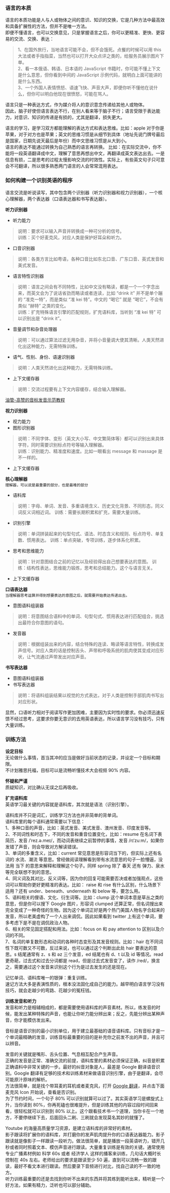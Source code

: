 
### 语言的本质
语言的本质功能是人与人或物体之间的意识、知识的交换，它是几种方法中最高效和具备扩展性的方法，但并不是唯一方法。  
即便不懂语言，也可以交换意见，只是掌握语言之后，你可以更精准、更快、更容易的交流、交换、表达：  
> 1、在国外旅行，当地语言可能不会，但不会饿死。点餐的时候可以用 this 大法或者手指指菜，当然也可以打开大众点评之类的，给服务员展示图片下单。  
> 2、看一本俄语、韩语、日本语的 JavaScript 书籍时，你可能不懂上下文是什么意思，但你看到中间的 JavaScript 示例代码，就明白上面可能讲的是什么东西。  
> 3、一个外国人表情愤怒、语速飞快、声音大声，即便你听不懂他在说什么，但你可以明白他现在很愤怒，可能在骂人。

语言只是一种表达方式，作为媒介将人的意识意念传递给其他人或物体。  
因此，脑子好使但语言表达不行，在别人看来等于脑子不行；语言受限于表达能力，对意识、知识的传递是有损的，尤其是翻译，损失更大。  

语言的学习，是学习双方都能理解的表达方式和表达思维。比如：apple 对于你是苹果，对于对方也是苹果；英文的思维习惯是从细节到具体（地址先说门牌号最后是国家，日期先说天最后是年份）而中文思维习惯是从大到小。  
语言的表达不能通过转换为自己熟悉的语言再转换。 比如：在实际交流中，你不能将一段英语翻译成中文，理解了意思再想出中文，再翻译成英文表达出去。一是信息有损，二是思考的过程太慢影响交流的时效性。实际上，有些英文句子只可意会不可翻译，所以很多熟悉两门语言的人会常常混用表达。

### 如何构建一个识别英语的程序
语言交流是听说读写，其中包含两个识别器（听力识别器和视力识别器），一个核心理解器，两个表达器（口语表达器和书写表达器）。  

**听力识别器**  

- 听力能力
> 说明：要求可以输入声音并转换成一种可分析的信号。  
> 训练：买个好麦克风，对应人类是保护好耳朵和听力。
- 口音识别器
> 说明：各类方言比如粤语，各种口音比如东北口音、广东口音、英式发音和美式发音。
- 语言特性识别器
> 说明：语言之间会有不同特性，比如中文没有略读，都是一个一个字念出来，而英文会为了说话省劲而略读或者连读，比如 “drink it” 并不是单个蹦的 “准克一特”，而是类似 “准 kei 特”。中文的 “喝它” 就是 “喝它”，不会有类似 “赫特” 之类的变化。  
> 训练：扩充特殊语言引擎的匹配规则，扩充语料库，当听到 “准 kei 特” 可以识别出是 “drink it”。  
- 音量调节和杂音处理器
> 说明：可以通过算法过滤无用杂音，并将小音量调大使其清晰。人类天然进化出这种能力，无需特殊训练。
- 语气、性别、身份、语速识别器
> 说明：人类天然进化出这种能力，无需特殊训练。
- 上下文缓存器
> 说明：交流过程要有上下文内容缓存，结合输入理解器。

[油管-高赞的音标发音示范教程](https://www.youtube.com/watch?v=n4NVPg2kHv4)  

**视力识别器**  

- 视力能力
- 图形识别器
> 说明：不同字体、变形（英文大小写、中文繁简体等）都可以识别出来具体字符，同时需要识别标点符号等输入理解器。  
> 训练：识别能力、精准度和速度。比如一眼看出 message 和 massage 是不一样的。
- 上下文缓存器

**核心理解器**  
`理解器，可以说是最重要的部分，也是最难的部分`

- 语料库
> 说明：字母、单词、发音、多重语境含义、历史文化背景、不同形态，同义词反义词相近词。
> 训练：需要长期积累和扩充，需要大量训练。
- 识别引擎
> 说明：单词拼装起来的句型句式、语法、时态含义和规则、标点符号、单复数、惯用表达。
> 训练：单点突破，专项训练，逐步体系化积累。
- 思考和思维能力
> 说明：针对意图结合之前的记忆以及经验得出自己想要表达的意图。
> 训练：结构性表达，思维能力锻炼，思考和总结能力。这个与语言无关。
- 上下文缓存器

**口语表达器**  
`当理解器思考运算并得到想要表达的意图之后，就需要开始表达传递出去。`

- 意图语料组装器
> 说明：将意图结合语料中的单词、句型句式、惯用表达进行匹配组合，挑选出最符合你意图的语句。
- 发音器
> 说明：根据组装出来的内容，结合特殊的连读、略读等语言特性，转换成发声信号。对应人类的话是控制舌头、声带和呼吸系统的肌肉使其变成对应形状，让气流通过声带发出对应声音。

**书写表达器**  

- 意图语料组装器
- 书写表达器
> 说明：将语料组装结果以视觉的方式表达，对于人类是控制手部肌肉书写出对应形状。

显然，口语听力相对于阅读写作更加困难，主要因为实时性的要求。你必须迅速反馈不经过思考，这要求你要无意识的去用英语表达，所以语言学习没有技巧，只有大量训练。

### 训练方法
**设定目标**  
无论做什么事情，首当其冲的应当是做好当前状态的记录，并设定一个目标和期限。  
不计划雅思托福，目标可以是流畅听懂技术大会视频 90% 内容。  

**怀疑和严谨**  
质疑知识，对比确认无误之后再吸收。  

**扩充语料库**  
英语学习最关键的内容就是语料库，其次就是语法（识别引擎）。  

语料库并不只是词汇，训练学习方法也并非简单的背单词。  
语料库里的每个语料通常需要以下信息：  
1、多种口音的声音，比如：英式发音、美式发音、澳州发音、印度发音等。  
2、不同词性和时态下，不同的发音和重音位置变化，比如：resume 在名词下表简历，发音 /ˈrez.ə.meɪ/，而动词表继续之前暂停的事情，发音 /rɪˈzuːm/，如果你发错了声音，则会导致对方解读错误。  
3、单词的多重含义，比如：current 常见意思是形容词当下的，但实际上还有名词的 水流、潮流 等意思。曾经做阅读理解看到带有水流意思的句子一脸懵逼，没法用 当下 的意思来解释和理解这个句子。同样 spring 除了 春天 还有 弹力、泉水 等完全联想不到的意思。  
4、同义词及其对比、反义词等，因为你的回复可能需要否决或者加强观点，这些词可以帮助你更好更精准的表达。比如： raise 和 rise 有什么区别，什么场景下适用？还有 under、beneath、underneath 和 below 等，要怎么用。  
5、语料相关的俚语、文化、衍生词等。比如：clump 这个单词本意是草丛之类的意思，但是你可以搜下 Google 图片，形容词 clumped 还算正常，但名词搜出来完全变成了一种奇怪的生物。因为这个单词正好是两个热门美国人物名字合起来的发音，所以老美虚构了一个人出来调侃。因此如果看到 twitter 上有这个单词，要多考虑下是不是在调侃政治人物。  
6、相关的常见固定搭配和用法。比如：focus on 和 pay attention to 区别以及介词的不同。  
7、名词的单复数形态和动词的各种时态变形及其发音规则。比如：hair 在不同词性下既可数又不可数，反过来说，也可以通过这个判断出此处 hair 要表达的意思。s 结尾通常有 z、s 和 əz 三个发音，ed 结尾也有 d、t 以及 id 等情况。read 更奇葩，过去式和过去分词都是 read，但是过去式发音变了，读作 /red/，换言之，需要通过这个发音来识别这个行为是过去发生的还是现在。  

记忆单词、语料库唯一的银弹：重复训练。  
速记方法大多是表演性质的，根本没法固化成自己的能力。越早明白语言学习没有技巧，就会走越少的弯路、花越少的冤枉钱。

**训练发音和听力**  
发音和听力是相辅相成的，都是需要使用语料库的声音素材。所以，练发音的时候，能发出某种特殊的声音，也能让你听力能分辨出来；反之，先能分辨出某种声音，你才能模仿发出来。  

音标是语音识别的最小识别单位，用于建立最基础的语音语料库。只有音标才是一个单词最精确的发音，训练音标最重要的目的是补充你之前发不出的声音，并且可以辨音。  

发音的关键就是嘴形、舌头位置、气息相互配合产生声音。  
正确的发音是正常、准确交流的前提，语料库里的素材必须保证正确，纠音是积累正确语料中非常关键的一步。最好的纠音对象是人，最差是 Google 翻译语音识别。Google 翻译有足够的技术和训练素材来做语音识别引擎，由于是翻译，会尽可能原汁原味的解析。  
方法很简单，就是找个带耳麦的耳机或者麦克风，打开 [Google 翻译](https://translate.google.as/)，并点击下面麦克风 Icon 开始说，查看是否识别。  
为了节约时间，一个句子 80% 可以识别就算可以过了。其实英语学习是螺旋式上升，当你读到 80%，你再死磕也很难提升，但是训练其他的内容过段时间回来看，很轻松就可以识别到 80% 以上。这个跟看技术书一个道理，当你卡在一个地方，不要停继续下去，后面回头二刷、三刷就会发现莫名其妙的就懂了。  

Youtube 的海量高质量学习资源，是建立语料库的非常好的素材。  
影子跟读将扩展你的语料库，并打磨你的发声肌肉提升你的口语表达器能力。影子跟读就是像影子一样跟读一段听力。做法很简单，就是播放一段英语听力，错开几秒或者同时照着文本、模仿声音进行跟读。大量重复训练是有效的关键。通常使用专业广播素材例如 科学 60s 或者 经济学人 这样的播客来训练，几句话大概时长控制在 40s 左右。老师给出的要求是跟读至少 50 遍，直到可以流畅一致的跟读，最好不看文本进行跟读。然后要录下音频进行对比，找自己读的不一致的地方。  
听力训练最重要的还是去找到你听不出来的东西并将其练到能听出来，精听是一个好方法，如果有精力，泛听也可以部分辅助。  
